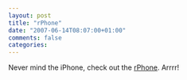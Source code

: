 ```yaml
---
layout: post
title: "rPhone"
date: "2007-06-14T08:07:00+01:00"
comments: false
categories: 
---
```


<p>Never mind the iPhone, check out the <a href="http://www.piratepalooza.com/rphone/">rPhone</a>. Arrrr!</p>


